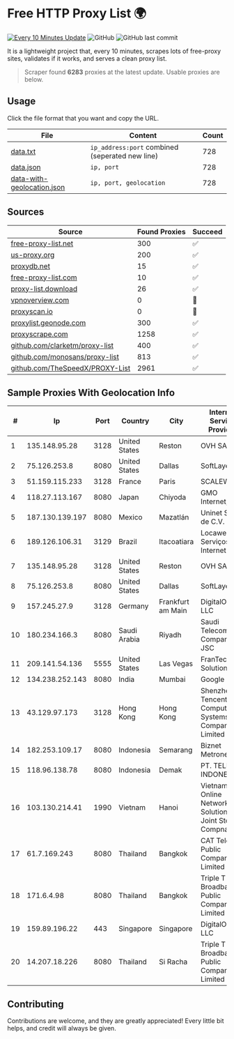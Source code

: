 
# Free HTTP Proxy List 🌍

[![Every 10 Minutes Update](https://github.com/mertguvencli/http-proxy-list/actions/workflows/main.yml/badge.svg?branch=main)](https://github.com/mertguvencli/http-proxy-list/actions/workflows/main.yml)
![GitHub](https://img.shields.io/github/license/mertguvencli/http-proxy-list)
![GitHub last commit](https://img.shields.io/github/last-commit/mertguvencli/http-proxy-list)

It is a lightweight project that, every 10 minutes, scrapes lots of free-proxy sites, validates if it works, and serves a clean proxy list.


> Scraper found **6283** proxies at the latest update. Usable proxies are below.

## Usage

Click the file format that you want and copy the URL.


|File|Content|Count|
|----|-------|-----|
|[data.txt](https://raw.githubusercontent.com/mertguvencli/http-proxy-list/main/proxy-list/data.txt)|`ip_address:port` combined (seperated new line)|728|
|[data.json](https://raw.githubusercontent.com/mertguvencli/http-proxy-list/main/proxy-list/data.json)|`ip, port`|728|
|[data-with-geolocation.json](https://raw.githubusercontent.com/mertguvencli/http-proxy-list/main/proxy-list/data-with-geolocation.json)|`ip, port, geolocation`|728|

## Sources

|Source|Found Proxies|Succeed|
|------|-------------|-------|
|[free-proxy-list.net](https://free-proxy-list.net)|300|✅|
|[us-proxy.org](https://www.us-proxy.org)|200|✅|
|[proxydb.net](http://proxydb.net)|15|✅|
|[free-proxy-list.com](https://free-proxy-list.com/?page=&port=&type%5B%5D=http&type%5B%5D=https&up_time=0&search=Search)|10|✅|
|[proxy-list.download](https://www.proxy-list.download/HTTP)|26|✅|
|[vpnoverview.com](https://vpnoverview.com/privacy/anonymous-browsing/free-proxy-servers)|0|🚫|
|[proxyscan.io](https://www.proxyscan.io)|0|🚫|
|[proxylist.geonode.com](https://proxylist.geonode.com/api/proxy-list?limit=300&page=1&sort_by=lastChecked&sort_type=desc&protocols=http,https)|300|✅|
|[proxyscrape.com](https://api.proxyscrape.com/v2/?request=displayproxies&protocol=http&timeout=10000&country=all&ssl=all&anonymity=all)|1258|✅|
|[github.com/clarketm/proxy-list](https://raw.githubusercontent.com/clarketm/proxy-list/master/proxy-list-raw.txt)|400|✅|
|[github.com/monosans/proxy-list](https://raw.githubusercontent.com/monosans/proxy-list/main/proxies/http.txt)|813|✅|
|[github.com/TheSpeedX/PROXY-List](https://raw.githubusercontent.com/TheSpeedX/PROXY-List/master/http.txt)|2961|✅|


## Sample Proxies With Geolocation Info

|#|Ip|Port|Country|City|Internet Service Provider|
|-|--|----|-------|----|-------------------------|
|1|135.148.95.28|3128|United States|Reston|OVH SAS|
|2|75.126.253.8|8080|United States|Dallas|SoftLayer|
|3|51.159.115.233|3128|France|Paris|SCALEWAY|
|4|118.27.113.167|8080|Japan|Chiyoda|GMO Internet, Inc.|
|5|187.130.139.197|8080|Mexico|Mazatlán|Uninet S.A. de C.V.|
|6|189.126.106.31|3129|Brazil|Itacoatiara|Locaweb Serviços de Internet S/A|
|7|135.148.95.28|3128|United States|Reston|OVH SAS|
|8|75.126.253.8|8080|United States|Dallas|SoftLayer|
|9|157.245.27.9|3128|Germany|Frankfurt am Main|DigitalOcean, LLC|
|10|180.234.166.3|8080|Saudi Arabia|Riyadh|Saudi Telecom Company JSC|
|11|209.141.54.136|5555|United States|Las Vegas|FranTech Solutions|
|12|134.238.252.143|8080|India|Mumbai|Google LLC|
|13|43.129.97.173|3128|Hong Kong|Hong Kong|Shenzhen Tencent Computer Systems Company Limited|
|14|182.253.109.17|8080|Indonesia|Semarang|Biznet Metronet|
|15|118.96.138.78|8080|Indonesia|Demak|PT. TELKOM INDONESIA|
|16|103.130.214.41|1990|Vietnam|Hanoi|Vietnam Online Network Solution Joint Stock Compnay|
|17|61.7.169.243|8080|Thailand|Bangkok|CAT Telecom Public Company Limited|
|18|171.6.4.98|8080|Thailand|Bangkok|Triple T Broadband Public Company Limited|
|19|159.89.196.22|443|Singapore|Singapore|DigitalOcean, LLC|
|20|14.207.18.226|8080|Thailand|Si Racha|Triple T Broadband Public Company Limited|



## Contributing

Contributions are welcome, and they are greatly appreciated! Every
little bit helps, and credit will always be given.

